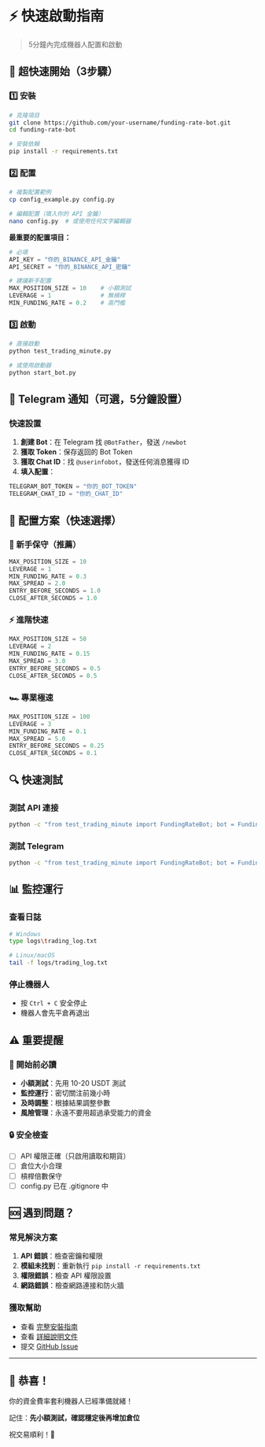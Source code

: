 # ⚡ 快速啟動指南

> 5分鐘內完成機器人配置和啟動

## 🚀 超快速開始（3步驟）

### 1️⃣ **安裝**
```bash
# 克隆項目
git clone https://github.com/your-username/funding-rate-bot.git
cd funding-rate-bot

# 安裝依賴
pip install -r requirements.txt
```

### 2️⃣ **配置**
```bash
# 複製配置範例
cp config_example.py config.py

# 編輯配置（填入你的 API 金鑰）
nano config.py  # 或使用任何文字編輯器
```

**最重要的配置項目：**
```python
# 必填
API_KEY = "你的_BINANCE_API_金鑰"
API_SECRET = "你的_BINANCE_API_密鑰"

# 建議新手配置
MAX_POSITION_SIZE = 10    # 小額測試
LEVERAGE = 1              # 無槓桿
MIN_FUNDING_RATE = 0.2    # 高門檻
```

### 3️⃣ **啟動**
```bash
# 直接啟動
python test_trading_minute.py

# 或使用啟動器
python start_bot.py
```

## 📱 Telegram 通知（可選，5分鐘設置）

### 快速設置
1. **創建 Bot**：在 Telegram 找 `@BotFather`，發送 `/newbot`
2. **獲取 Token**：保存返回的 Bot Token
3. **獲取 Chat ID**：找 `@userinfobot`，發送任何消息獲得 ID
4. **填入配置**：
```python
TELEGRAM_BOT_TOKEN = "你的_BOT_TOKEN"
TELEGRAM_CHAT_ID = "你的_CHAT_ID"
```

## 🎯 配置方案（快速選擇）

### 🔰 新手保守（推薦）
```python
MAX_POSITION_SIZE = 10
LEVERAGE = 1
MIN_FUNDING_RATE = 0.3
MAX_SPREAD = 2.0
ENTRY_BEFORE_SECONDS = 1.0
CLOSE_AFTER_SECONDS = 1.0
```

### ⚡ 進階快速
```python
MAX_POSITION_SIZE = 50
LEVERAGE = 2
MIN_FUNDING_RATE = 0.15
MAX_SPREAD = 3.0
ENTRY_BEFORE_SECONDS = 0.5
CLOSE_AFTER_SECONDS = 0.5
```

### 🏎️ 專業極速
```python
MAX_POSITION_SIZE = 100
LEVERAGE = 3
MIN_FUNDING_RATE = 0.1
MAX_SPREAD = 5.0
ENTRY_BEFORE_SECONDS = 0.25
CLOSE_AFTER_SECONDS = 0.1
```

## 🔍 快速測試

### 測試 API 連接
```bash
python -c "from test_trading_minute import FundingRateBot; bot = FundingRateBot(); print('✅ 成功' if bot.test_api_connection() else '❌ 失敗')"
```

### 測試 Telegram
```bash
python -c "from test_trading_minute import FundingRateBot; bot = FundingRateBot(); bot.send_telegram_message('🚀 測試成功！')"
```

## 📊 監控運行

### 查看日誌
```bash
# Windows
type logs\trading_log.txt

# Linux/macOS
tail -f logs/trading_log.txt
```

### 停止機器人
- 按 `Ctrl + C` 安全停止
- 機器人會先平倉再退出

## ⚠️ 重要提醒

### 🚨 開始前必讀
- **小額測試**：先用 10-20 USDT 測試
- **監控運行**：密切關注前幾小時
- **及時調整**：根據結果調整參數
- **風險管理**：永遠不要用超過承受能力的資金

### 🔒 安全檢查
- [ ] API 權限正確（只啟用讀取和期貨）
- [ ] 倉位大小合理
- [ ] 槓桿倍數保守
- [ ] config.py 已在 .gitignore 中

## 🆘 遇到問題？

### 常見解決方案
1. **API 錯誤**：檢查密鑰和權限
2. **模組未找到**：重新執行 `pip install -r requirements.txt`
3. **權限錯誤**：檢查 API 權限設置
4. **網路錯誤**：檢查網路連接和防火牆

### 獲取幫助
- 查看 [完整安裝指南](INSTALL.md)
- 查看 [詳細說明文件](README.md)
- 提交 [GitHub Issue](https://github.com/your-username/funding-rate-bot/issues)

---

## 🎉 恭喜！

你的資金費率套利機器人已經準備就緒！

記住：**先小額測試，確認穩定後再增加倉位**

祝交易順利！🚀 
